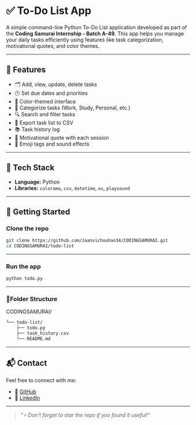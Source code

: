 # ✅ To-Do List App

A simple command-line Python To-Do List application developed as part of the **Coding Samurai Internship - Batch A-49**. This app helps you manage your daily tasks efficiently using features like task categorization, motivational quotes, and color themes.

---

## 📌 Features

- 🗂 Add, view, update, delete tasks
- 🕒 Set due dates and priorities
- 🌈 Color-themed interface
- 📁 Categorize tasks (Work, Study, Personal, etc.)
- 🔍 Search and filter tasks
- 💾 Export task list to CSV
- 📚 Task history log
- 💬 Motivational quote with each session
- 🎉 Emoji tags and sound effects

---

## 🧠 Tech Stack

- **Language:** Python
- **Libraries:** `colorama`, `csv`, `datetime`, `os`, `playsound`

---

## 🚀 Getting Started

### Clone the repo
```bash
git clone https://github.com/Jaanvichouhan34/CODINGSAMURAI.git
cd CODINGSAMURAI/todo-list
```

---

### Run the app
```bash
python todo.py
```

---

### 📁Folder Structure

CODINGSAMURAI/
```bash
└── todo-list/
    ├── todo.py
    ├── task_history.csv
    └── README.md
```

---

## 📬 Contact

Feel free to connect with me:

- 🔗 [GitHub](https://github.com/Jaanvichouhan34)  
- 💼 [LinkedIn](https://www.linkedin.com/in/jaanvi-chouhan-b83158313)
  
---

> _"⭐ Don't forget to star the repo if you found it useful!"_

